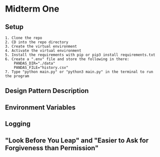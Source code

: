 # Midterm One

## Setup
    1. Clone the repo
    2. CD into the repo directory
    3. Create the virtual environment
    4. Activate the virtual environment
    5. Install the requirements with pip or pip3 install requirements.txt
    6. Create a ".env" file and store the following in there:
        PANDAS_DIR="./data"
        PANDAS_FILE="history.csv"
    7. Type "python main.py" or "python3 main.py" in the terminal to run the program

## Design Pattern Description

## Environment Variables

## Logging

## "Look Before You Leap" and "Easier to Ask for Forgiveness than Permission"

